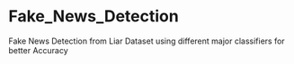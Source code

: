# Fake_News_Detection
Fake News Detection from Liar Dataset using different major classifiers for better Accuracy
